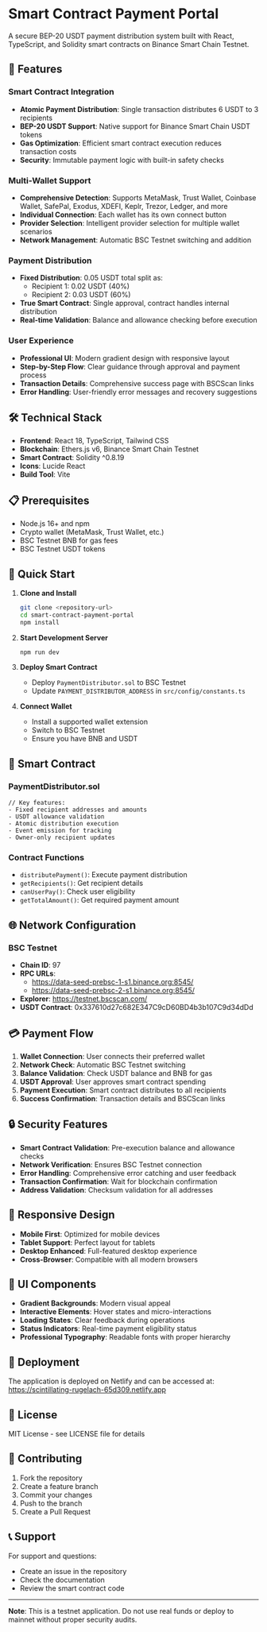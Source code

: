 # Smart Contract Payment Portal

A secure BEP-20 USDT payment distribution system built with React, TypeScript, and Solidity smart contracts on Binance Smart Chain Testnet.

## 🚀 Features

### Smart Contract Integration
- **Atomic Payment Distribution**: Single transaction distributes 6 USDT to 3 recipients
- **BEP-20 USDT Support**: Native support for Binance Smart Chain USDT tokens
- **Gas Optimization**: Efficient smart contract execution reduces transaction costs
- **Security**: Immutable payment logic with built-in safety checks

### Multi-Wallet Support
- **Comprehensive Detection**: Supports MetaMask, Trust Wallet, Coinbase Wallet, SafePal, Exodus, XDEFI, Keplr, Trezor, Ledger, and more
- **Individual Connection**: Each wallet has its own connect button
- **Provider Selection**: Intelligent provider selection for multiple wallet scenarios
- **Network Management**: Automatic BSC Testnet switching and addition

### Payment Distribution
- **Fixed Distribution**: 0.05 USDT total split as:
  - Recipient 1: 0.02 USDT (40%)
  - Recipient 2: 0.03 USDT (60%)
- **True Smart Contract**: Single approval, contract handles internal distribution
- **Real-time Validation**: Balance and allowance checking before execution

### User Experience
- **Professional UI**: Modern gradient design with responsive layout
- **Step-by-Step Flow**: Clear guidance through approval and payment process
- **Transaction Details**: Comprehensive success page with BSCScan links
- **Error Handling**: User-friendly error messages and recovery suggestions

## 🛠 Technical Stack

- **Frontend**: React 18, TypeScript, Tailwind CSS
- **Blockchain**: Ethers.js v6, Binance Smart Chain Testnet
- **Smart Contract**: Solidity ^0.8.19
- **Icons**: Lucide React
- **Build Tool**: Vite

## 📋 Prerequisites

- Node.js 16+ and npm
- Crypto wallet (MetaMask, Trust Wallet, etc.)
- BSC Testnet BNB for gas fees
- BSC Testnet USDT tokens

## 🚀 Quick Start

1. **Clone and Install**
   ```bash
   git clone <repository-url>
   cd smart-contract-payment-portal
   npm install
   ```

2. **Start Development Server**
   ```bash
   npm run dev
   ```

3. **Deploy Smart Contract**
   - Deploy `PaymentDistributor.sol` to BSC Testnet
   - Update `PAYMENT_DISTRIBUTOR_ADDRESS` in `src/config/constants.ts`

4. **Connect Wallet**
   - Install a supported wallet extension
   - Switch to BSC Testnet
   - Ensure you have BNB and USDT

## 🔧 Smart Contract

### PaymentDistributor.sol
```solidity
// Key features:
- Fixed recipient addresses and amounts
- USDT allowance validation
- Atomic distribution execution
- Event emission for tracking
- Owner-only recipient updates
```

### Contract Functions
- `distributePayment()`: Execute payment distribution
- `getRecipients()`: Get recipient details
- `canUserPay()`: Check user eligibility
- `getTotalAmount()`: Get required payment amount

## 🌐 Network Configuration

### BSC Testnet
- **Chain ID**: 97
- **RPC URLs**: 
  - https://data-seed-prebsc-1-s1.binance.org:8545/
  - https://data-seed-prebsc-2-s1.binance.org:8545/
- **Explorer**: https://testnet.bscscan.com/
- **USDT Contract**: 0x337610d27c682E347C9cD60BD4b3b107C9d34dDd

## 💳 Payment Flow

1. **Wallet Connection**: User connects their preferred wallet
2. **Network Check**: Automatic BSC Testnet switching
3. **Balance Validation**: Check USDT balance and BNB for gas
4. **USDT Approval**: User approves smart contract spending
5. **Payment Execution**: Smart contract distributes to all recipients
6. **Success Confirmation**: Transaction details and BSCScan links

## 🔒 Security Features

- **Smart Contract Validation**: Pre-execution balance and allowance checks
- **Network Verification**: Ensures BSC Testnet connection
- **Error Handling**: Comprehensive error catching and user feedback
- **Transaction Confirmation**: Wait for blockchain confirmation
- **Address Validation**: Checksum validation for all addresses

## 📱 Responsive Design

- **Mobile First**: Optimized for mobile devices
- **Tablet Support**: Perfect layout for tablets
- **Desktop Enhanced**: Full-featured desktop experience
- **Cross-Browser**: Compatible with all modern browsers

## 🎨 UI Components

- **Gradient Backgrounds**: Modern visual appeal
- **Interactive Elements**: Hover states and micro-interactions
- **Loading States**: Clear feedback during operations
- **Status Indicators**: Real-time payment eligibility status
- **Professional Typography**: Readable fonts with proper hierarchy

## 🚀 Deployment

The application is deployed on Netlify and can be accessed at:
https://scintillating-rugelach-65d309.netlify.app

## 📄 License

MIT License - see LICENSE file for details

## 🤝 Contributing

1. Fork the repository
2. Create a feature branch
3. Commit your changes
4. Push to the branch
5. Create a Pull Request

## 📞 Support

For support and questions:
- Create an issue in the repository
- Check the documentation
- Review the smart contract code

---

**Note**: This is a testnet application. Do not use real funds or deploy to mainnet without proper security audits.